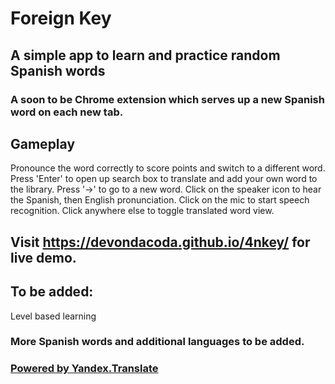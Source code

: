 # Foreign Key
## A simple app to learn and practice random Spanish words
### A soon to be Chrome extension which serves up a new Spanish word on each new tab.

## Gameplay
Pronounce the word correctly to score points and switch to a different word.
Press 'Enter' to open up search box to translate and add your own word to the library.
Press '→' to go to a new word.
Click on the speaker icon to hear the Spanish, then English pronunciation.
Click on the mic to start speech recognition.
Click anywhere else to toggle translated word view.

## Visit https://devondacoda.github.io/4nkey/ for live demo.

## To be added: 
Level based learning 

### More Spanish words and additional languages to be added.

### [Powered by Yandex.Translate](http://translate.yandex.com/)
